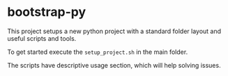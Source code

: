 # bootstrap-py

This project setups a new python project with a standard folder layout and useful scripts and tools.

To get started execute the `setup_project.sh` in the main folder.

The scripts have descriptive usage section, which will help solving issues.